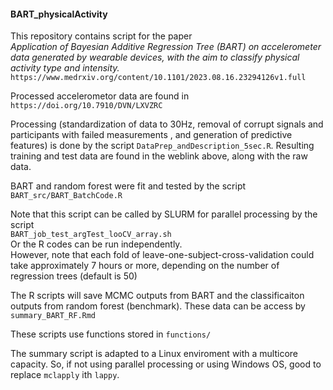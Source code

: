 #### BART_physicalActivity

This repository contains script for the paper    
_Application of Bayesian Additive Regression Tree (BART) on accelerometer data generated by wearable devices, with the aim to classify physical activity type and intensity._      
`https://www.medrxiv.org/content/10.1101/2023.08.16.23294126v1.full`

Processed accelerometor data are found in   
  `https://doi.org/10.7910/DVN/LXVZRC`
  
Processing (standardization of data to 30Hz, removal of corrupt signals and participants with failed measurements , and generation of predictive features) is done by the script `DataPrep_andDescription_5sec.R`. 
Resulting training and test data are found in the weblink above, along with the raw data. 

BART and random forest were fit and tested by the script   
`BART_src/BART_BatchCode.R`   

Note that this script can be called by SLURM for parallel processing by the script    
`BART_job_test_argTest_looCV_array.sh`   
Or the R codes can be run independently.   
However, note that each fold of leave-one-subject-cross-validation could take approximately 7 hours or more, depending on the number of regression trees (default is 50)

The R scripts will save MCMC outputs from BART and the classificaiton outputs from random forest (benchmark). These data can be access by 
`summary_BART_RF.Rmd`  
  
These scripts use functions stored in `functions/`     

The summary script is adapted to a Linux enviroment with a multicore capacity. So, if not using parallel processing or using Windows OS, good to replace `mclapply` ith `lappy`.  






